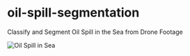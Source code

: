 # oil-spill-segmentation
Classify and Segment Oil Spill in the Sea from Drone Footage

![Oil Spill in Sea]([http://url/to/img.png](https://github.com/tim3in/oil-spill-segmentation/blob/main/oil-spill-predection.jpg)https://github.com/tim3in/oil-spill-segmentation/blob/main/oil-spill-predection.jpg)
